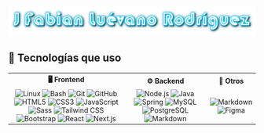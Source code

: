 
![alt text](cooltext481293999857655.png)

## 🚀 Tecnologías que uso

<table>
  <tr>
    <th align="center">🖥️ Frontend</th>
    <th align="center">⚙️ Backend</th>
    <th align="center">🎨 Otros</th>
  </tr>
  <tr>
    <td align="center">
      <img src="https://cdn.jsdelivr.net/gh/devicons/devicon/icons/linux/linux-original.svg" width="40" alt="Linux"/>
      <img src="https://cdn.jsdelivr.net/gh/devicons/devicon/icons/bash/bash-original.svg" width="40" alt="Bash"/>
      <img src="https://cdn.jsdelivr.net/gh/devicons/devicon/icons/git/git-original.svg" width="40" alt="Git"/>
      <img src="https://cdn.jsdelivr.net/gh/devicons/devicon/icons/github/github-original.svg" width="40" alt="GitHub"/>
      <img src="https://cdn.jsdelivr.net/gh/devicons/devicon/icons/html5/html5-original.svg" width="40" alt="HTML5"/>
      <img src="https://cdn.jsdelivr.net/gh/devicons/devicon/icons/css3/css3-original.svg" width="40" alt="CSS3"/>
      <img src="https://cdn.jsdelivr.net/gh/devicons/devicon/icons/javascript/javascript-original.svg" width="40" alt="JavaScript"/>
      <img src="https://cdn.jsdelivr.net/gh/devicons/devicon/icons/sass/sass-original.svg" width="40" alt="Sass"/>
      <img src="https://cdn.jsdelivr.net/gh/devicons/devicon/icons/tailwindcss/tailwindcss-original.svg" width="40" alt="Tailwind CSS"/>
      <img src="https://cdn.jsdelivr.net/gh/devicons/devicon/icons/bootstrap/bootstrap-original.svg" width="40" alt="Bootstrap"/>
      <img src="https://cdn.jsdelivr.net/gh/devicons/devicon/icons/react/react-original.svg" width="40" alt="React"/>
      <img src="https://cdn.jsdelivr.net/gh/devicons/devicon/icons/nextjs/nextjs-original.svg" width="40" alt="Next.js"/>
    </td>
    <td align="center">
      <img src="https://cdn.jsdelivr.net/gh/devicons/devicon/icons/nodejs/nodejs-original.svg" width="40" alt="Node.js"/>
      <img src="https://cdn.jsdelivr.net/gh/devicons/devicon/icons/java/java-original.svg" width="40" alt="Java"/>
      <img src="https://cdn.jsdelivr.net/gh/devicons/devicon/icons/spring/spring-original.svg" width="40" alt="Spring"/>
      <img src="https://cdn.jsdelivr.net/gh/devicons/devicon/icons/mysql/mysql-original.svg" width="40" alt="MySQL"/>
      <img src="https://cdn.jsdelivr.net/gh/devicons/devicon/icons/postgresql/postgresql-original.svg" width="40" alt="PostgreSQL"/>
      <img src="https://cdn.jsdelivr.net/gh/devicons/devicon/icons/markdown/markdown-original.svg" width="40" alt="Markdown"/>
    </td>
    <td align="center">
      <img src="https://cdn.jsdelivr.net/gh/devicons/devicon/icons/markdown/markdown-original.svg" width="40" alt="Markdown"/>
      <img src="https://cdn.jsdelivr.net/gh/devicons/devicon/icons/figma/figma-original.svg" width="40" alt="Figma"/>
    </td>
  </tr>
</table>